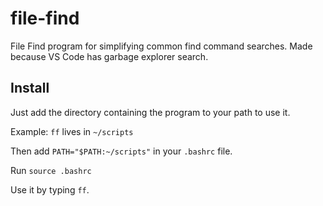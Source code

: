 # file-find
File Find program for simplifying common find command searches. Made because VS Code has garbage explorer search.

## Install

Just add the directory containing the program to your path to use it.

Example: `ff` lives in `~/scripts`

Then add `PATH="$PATH:~/scripts"` in your `.bashrc` file.

Run `source .bashrc`

Use it by typing `ff`.

